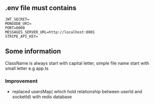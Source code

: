 ## .env file must contains

``` 
JWT_SECRET=
MONGODB_URI=
PORT=8000
MESSAGES_SERVER_URL=http://localhost:8001
STRIPE_API_KEY= 
```
                                                                          

## Some information                                                            
ClassName is always start with capital letter, simple file name start with small letter e.g app.ts

### Improvement

- replaced usersMap( which hold relationship between userId and socketId) with redis database
